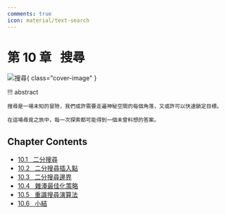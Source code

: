 ```yaml
---
comments: true
icon: material/text-search
---
```


# 第 10 章 &nbsp; 搜尋

![搜尋](../assets/covers/chapter_searching.jpg){ class="cover-image" }

!!! abstract

    搜尋是一場未知的冒險，我們或許需要走遍神秘空間的每個角落，又或許可以快速鎖定目標。
    
    在這場尋覓之旅中，每一次探索都可能得到一個未曾料想的答案。

## Chapter Contents

- [10.1 &nbsp; 二分搜尋](https://www.hello-algo.com/en/chapter_searching/binary_search/)
- [10.2 &nbsp; 二分搜尋插入點](https://www.hello-algo.com/en/chapter_searching/binary_search_insertion/)
- [10.3 &nbsp; 二分搜尋邊界](https://www.hello-algo.com/en/chapter_searching/binary_search_edge/)
- [10.4 &nbsp; 雜湊最佳化策略](https://www.hello-algo.com/en/chapter_searching/replace_linear_by_hashing/)
- [10.5 &nbsp; 重識搜尋演算法](https://www.hello-algo.com/en/chapter_searching/searching_algorithm_revisited/)
- [10.6 &nbsp; 小結](https://www.hello-algo.com/en/chapter_searching/summary/)
